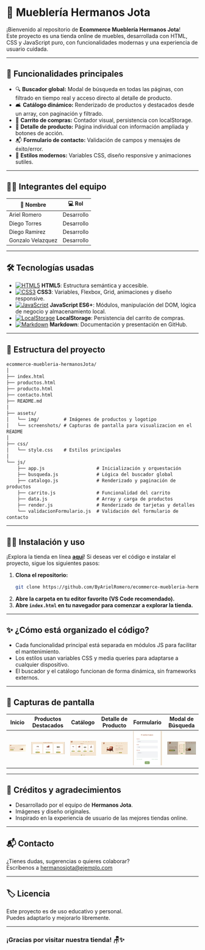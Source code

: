 # 🛒 Mueblería Hermanos Jota

¡Bienvenido al repositorio de **Ecommerce Mueblería Hermanos Jota**!  
Este proyecto es una tienda online de muebles, desarrollada con HTML, CSS y JavaScript puro, con funcionalidades modernas y una experiencia de usuario cuidada.

---

## 🚀 Funcionalidades principales

- 🔍 **Buscador global:** Modal de búsqueda en todas las páginas, con filtrado en tiempo real y acceso directo al detalle de producto.
- 🛋️ **Catálogo dinámico:** Renderizado de productos y destacados desde un array, con paginación y filtrado.
- 🛒 **Carrito de compras:** Contador visual, persistencia con localStorage.
- 📄 **Detalle de producto:** Página individual con información ampliada y botones de acción.
- 📬 **Formulario de contacto:** Validación de campos y mensajes de éxito/error.
- 🎨 **Estilos modernos:** Variables CSS, diseño responsive y animaciones sutiles.

---

## 👨‍💻 Integrantes del equipo

| 👤 Nombre           | 💻 Rol         |
|--------------------|-------------|
| Ariel Romero       | Desarrollo  |
| Diego Torres       | Desarrollo  |
| Diego Ramirez      | Desarrollo  |
| Gonzalo Velazquez  | Desarrollo  |

---

## 🛠️ Tecnologías usadas

- [![HTML5](https://img.shields.io/badge/HTML5-E34F26?logo=html5&logoColor=white)](https://developer.mozilla.org/es/docs/Web/HTML) **HTML5**: Estructura semántica y accesible.
- [![CSS3](https://img.shields.io/badge/CSS3-1572B6?logo=css3&logoColor=white)](https://developer.mozilla.org/es/docs/Web/CSS) **CSS3**: Variables, Flexbox, Grid, animaciones y diseño responsive.
- [![JavaScript](https://img.shields.io/badge/JavaScript-F7DF1E?logo=javascript&logoColor=black)](https://developer.mozilla.org/es/docs/Web/JavaScript) **JavaScript ES6+**: Módulos, manipulación del DOM, lógica de negocio y almacenamiento local.
- [![LocalStorage](https://img.shields.io/badge/LocalStorage-Persistencia-blue)](https://developer.mozilla.org/es/docs/Web/API/Window/localStorage) **LocalStorage**: Persistencia del carrito de compras.
- [![Markdown](https://img.shields.io/badge/Markdown-Documentaci%C3%B3n-9cf)](https://www.markdownguide.org/es/) **Markdown**: Documentación y presentación en GitHub.

---

## 📂 Estructura del proyecto

```plaintext
ecommerce-muebleria-hermanosJota/
│
├── index.html
├── productos.html
├── producto.html
├── contacto.html
├── README.md
│
├── assets/
│   └── img/         # Imágenes de productos y logotipo
│   └── screenshots/ # Capturas de pantalla para visualizacion en el README
│
├── css/
│   └── style.css    # Estilos principales
│
└── js/
    ├── app.js                   # Inicialización y orquestación
    ├── busqueda.js              # Lógica del buscador global
    ├── catalogo.js              # Renderizado y paginación de productos
    ├── carrito.js               # Funcionalidad del carrito
    ├── data.js                  # Array y carga de productos
    ├── render.js                # Renderizado de tarjetas y detalles
    └── validacionFormulario.js  # Validación del formulario de contacto
```

---

## 🧑‍💻 Instalación y uso

¡Explora la tienda en línea **[aquí](https://byarielromero.github.io/ecommerce-muebleria-hermanosJota/index.html)**! Si deseas ver el código e instalar el proyecto, sigue los siguientes pasos:

1. **Clona el repositorio:**
   ```bash
   git clone https://github.com/ByArielRomero/ecommerce-muebleria-hermanosJota.git
   ```
2. **Abre la carpeta en tu editor favorito (VS Code recomendado).**
3. **Abre `index.html` en tu navegador para comenzar a explorar la tienda.**

---

## ✨ ¿Cómo está organizado el código?

- Cada funcionalidad principal está separada en módulos JS para facilitar el mantenimiento.
- Los estilos usan variables CSS y media queries para adaptarse a cualquier dispositivo.
- El buscador y el catálogo funcionan de forma dinámica, sin frameworks externos.

---

## 📸 Capturas de pantalla

| Inicio | Productos Destacados | Catálogo | Detalle de Producto | Formulario | Modal de Búsqueda |
|--------|---------------------|----------|---------------------|------------|-------------------|
| ![](assets/screenshots/Inicio.png) | ![](assets/screenshots/ProductosDestacados.png) | ![](assets/screenshots/Catalogo.png) | ![](assets/screenshots/DetalleProducto.png) | ![](assets/screenshots/Formulario.png) | ![](assets/screenshots/ModalBusqueda.png) |

---

## 📝 Créditos y agradecimientos

- Desarrollado por el equipo de **Hermanos Jota**.
- Imágenes y diseño originales.
- Inspirado en la experiencia de usuario de las mejores tiendas online.

---

## 📬 Contacto

¿Tienes dudas, sugerencias o quieres colaborar?  
Escríbenos a [hermanosjota@ejemplo.com](mailto:hermanosjota@ejemplo.com)

---

## 🏷️ Licencia

Este proyecto es de uso educativo y personal.  
Puedes adaptarlo y mejorarlo libremente.

---

### ¡Gracias por visitar nuestra tienda! 🪑✨
